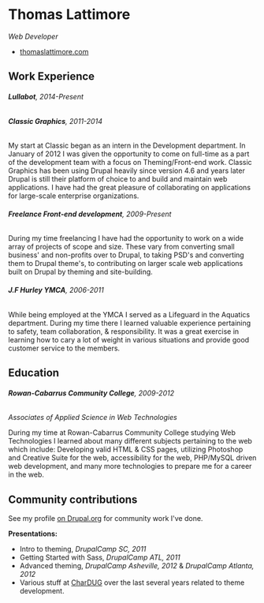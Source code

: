 # Thomas Lattimore
*Web Developer*

* [thomaslattimore.com](http://thomaslattimore.com)

## Work Experience

###### **Lullabot**, 2014-Present

###### **Classic Graphics**, 2011-2014
My start at Classic began as an intern in the Development department. In January of 2012 I was given the opportunity to come on full-time as a part of the development team with a focus on Theming/Front-end work. Classic Graphics has been using Drupal heavily since version 4.6 and years later Drupal is still their platform of choice to and build and maintain web applications. I have had the great pleasure of collaborating on applications for large-scale enterprise organizations.

###### **Freelance Front-end development**, 2009-Present
During my time freelancing I have had the opportunity to work on a wide array of projects of scope and size. These vary from converting small business' and non-profits over to Drupal, to taking PSD's and converting them to Drupal theme's, to contributing on larger scale web applications built on Drupal by theming and site-building.


###### **J.F Hurley YMCA**, 2006-2011
While being employed at the YMCA I  served as a Lifeguard in the Aquatics department. During my time there I learned valuable experience pertaining to safety, team collaboration, & responsibility. It was a great exercise in learning how to cary a lot of weight in various situations and provide good customer service to the members.


## Education
###### **Rowan-Cabarrus Community College**, 2009-2012
*Associates of Applied Science in Web Technologies*

During my time at Rowan-Cabarrus Community College studying Web Technologies I learned about many different subjects pertaining to the web which include: Developing valid HTML & CSS pages, utilizing Photoshop and Creative Suite for the web, accessibility for the web, PHP/MySQL driven web development, and many more technologies to prepare me for a career in the web.



## Community contributions
See my profile [on Drupal.org](http://drupal.org/user/624754) for community work I've done.

**Presentations:**
* Intro to theming, *DrupalCamp SC, 2011*
* Getting Started with Sass, *DrupalCamp ATL, 2011*
* Advanced theming, *DrupalCamp Asheville, 2012* & *DrupalCamp Atlanta, 2012*
* Various stuff at [CharDUG](http://meetup.com/chardug) over the last several years related to theme development.






